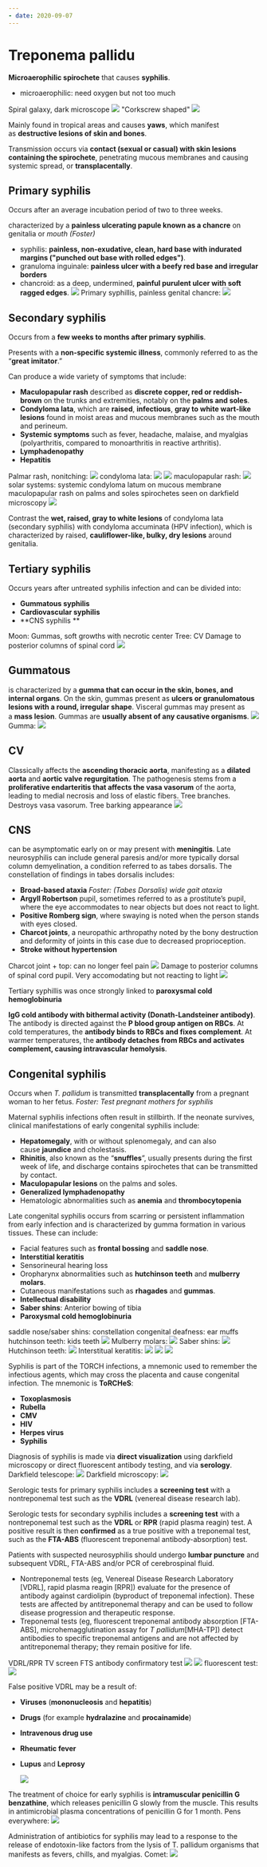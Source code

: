 ```yaml
---
- date: 2020-09-07
---
```


# Treponema pallidu

<!-- *Treponema pallidum* morphology and disease -->

**Microaerophilic spirochete** that causes **syphilis**.

- microaerophilic: need oxygen but not too much

Spiral galaxy, dark microscope
![](https://photos.thisispiggy.com/file/wikiFiles/8LLn2x6.jpg)
"Corkscrew shaped"
![](https://photos.thisispiggy.com/file/wikiFiles/zF4HIUj.jpg)

<!-- *Treponema pertenue* location and disease -->

Mainly found in tropical areas and causes **yaws**, which manifest as **destructive lesions of skin and bones**.

<!-- T. pallidum transmission -->

Transmission occurs via **contact (sexual or casual) with skin lesions containing the spirochete**, penetrating mucous membranes and causing systemic spread, or **transplacentally**.

## Primary syphilis

<!-- Primary syphilis incubation period -->

Occurs after an average incubation period of two to three weeks.

<!-- Primary syphilis symptoms -->

characterized by a **painless ulcerating papule known as a chancre** on genitalia or _mouth (Foster)_

<!-- Differentiate between primary syphilis, klebsiella granulomatis, and hemophilus ducreyi chancroid -->

- syphilis: **painless, non-exudative, clean, hard base with indurated margins ("punched out base with rolled edges")**.
- granuloma inguinale: **painless ulcer with a beefy red base and irregular borders**
- chancroid: as a deep, undermined, **painful purulent ulcer with soft ragged edges**.
  ![](https://photos.thisispiggy.com/file/wikiFiles/45u0z8W.jpg)
  Primary syphillis, painless genital chancre:
  ![](https://photos.thisispiggy.com/file/wikiFiles/8LLn2x6.jpg)

## Secondary syphilis

<!-- Secondary syphilis time -->

Occurs from a **few weeks to months after primary syphilis**.

<!-- Secondary syphilis symptoms -->

Presents with a **non-specific systemic illness**, commonly referred to as the “**great imitator**.”

Can produce a wide variety of symptoms that include:

- **Maculopapular rash** described as **discrete copper, red or reddish-brown** on the trunks and extremities, notably on the **palms and soles**.
- **Condyloma lata**, which are **raised**, **infectious**, **gray to white wart-like lesions** found in moist areas and mucous membranes such as the mouth and perineum.
- **Systemic symptoms** such as fever, headache, malaise, and myalgias (polyarthritis, compared to monoarthritis in reactive arthritis).
- **Lymphadenopathy**
- **Hepatitis**

Palmar rash, nonitching:
![](https://photos.thisispiggy.com/file/wikiFiles/wgjn8JF.jpg)
condyloma lata:
![](https://photos.thisispiggy.com/file/wikiFiles/ma0oN9f.jpg)
![](https://photos.thisispiggy.com/file/wikiFiles/zPI42uw.jpg)
maculopapular rash:
![](https://photos.thisispiggy.com/file/wikiFiles/I0nEiDI.jpg)
solar systems: systemic
condyloma latum on mucous membrane
maculopapular rash on palms and soles
spirochetes seen on darkfield microscopy
![](https://photos.thisispiggy.com/file/wikiFiles/8LLn2x6.jpg)

<!-- Condyloma accuminata vs latum appearance -->

Contrast the **wet, raised, gray to white lesions** of condyloma lata (secondary syphilis) with condyloma accuminata (HPV infection), which is characterized by raised, **cauliflower-like, bulky, dry lesions** around genitalia.

## Tertiary syphilis

<!-- Tertiary syphilis time and 3 main symptoms -->

Occurs years after untreated syphilis infection and can be divided into:

- **Gummatous syphilis**
- **Cardiovascular syphilis**
- \*\*CNS syphilis \*\*

Moon: Gummas, soft growths with necrotic center
Tree: CV
Damage to posterior columns of spinal cord
![](https://photos.thisispiggy.com/file/wikiFiles/8LLn2x6.jpg)

## Gummatous

<!-- Gummatous tertiary syphilis symptoms -->

is characterized by a **gumma that can occur in the skin, bones, and internal organs**. On the skin, gummas present as **ulcers or granulomatous lesions with a round, irregular shape**. Visceral gummas may present as a **mass lesion**. Gummas are **usually absent of any causative organisms**.
![](https://photos.thisispiggy.com/file/wikiFiles/PjPvpM9.jpg)
Gumma:
![](https://photos.thisispiggy.com/file/wikiFiles/1F0rDtN.jpg)

## CV

<!-- Cardiovascular tertiary syphilis symptoms -->

Classically affects the **ascending thoracic aorta**, manifesting as a **dilated aorta** and **aortic valve regurgitation**. The pathogenesis stems from a **proliferative endarteritis that affects the vasa vasorum** of the aorta, leading to medial necrosis and loss of elastic fibers.
Tree branches. Destroys vasa vasorum. Tree barking appearance
![](https://photos.thisispiggy.com/file/wikiFiles/8LLn2x6.jpg)

## CNS

<!-- CNS tertiary syphilis symptoms -->

can be asymptomatic early on or may present with **meningitis**. Late neurosyphilis can include general paresis and/or more typically dorsal column demyelination, a condition referred to as tabes dorsalis. The constellation of findings in tabes dorsalis includes:

- **Broad-based ataxia** _Foster: (Tabes Dorsalis) wide gait ataxia_
- **Argyll Robertson** pupil, sometimes referred to as a prostitute’s pupil, where the eye accommodates to near objects but does not react to light.
- **Positive Romberg sign**, where swaying is noted when the person stands with eyes closed.
- **Charcot joints**, a neuropathic arthropathy noted by the bony destruction and deformity of joints in this case due to decreased proprioception.
- **Stroke without hypertension**

Charcot joint +  top: can no longer feel pain
![](https://photos.thisispiggy.com/file/wikiFiles/XHopbdY.jpg)
Damage to posterior columns of spinal cord
pupil. Very accomodating but not reacting to light
![](https://photos.thisispiggy.com/file/wikiFiles/8LLn2x6.jpg)

<!-- Tertiary syphilis association -->

Tertiary syphillis was once strongly linked to **paroxysmal cold hemoglobinuria**

<!-- Paroxysmal cold hemoglobinuria pathogenesis -->

**IgG cold antibody with bithermal activity (Donath-Landsteiner antibody)**. The antibody is directed against the **P blood group antigen on RBCs**. At cold temperatures, the **antibody binds to RBCs and fixes complement**. At warmer temperatures, the **antibody detaches from RBCs and activates complement, causing intravascular hemolysis**.

## Congenital syphilis

<!-- Congenital syphilis transmission -->

Occurs when _T. pallidum_ is transmitted **transplacentally** from a pregnant woman to her fetus. _Foster: Test pregnant mothers for syphilis_

<!-- Early congenital syphilis result -->

Maternal syphilis infections often result in stillbirth. If the neonate survives, clinical manifestations of early congenital syphilis include:

- **Hepatomegaly**, with or without splenomegaly, and can also cause **jaundice** and cholestasis.
- **Rhinitis**, also known as the “**snuffles**”, usually presents during the first week of life, and discharge contains spirochetes that can be transmitted by contact.
- **Maculopapular lesions** on the palms and soles.
- **Generalized lymphadenopathy**
- Hematologic abnormalities such as **anemia** and **thrombocytopenia**

<!-- Late congenital syphilis result -->

Late congenital syphilis occurs from scarring or persistent inflammation from early infection and is characterized by gumma formation in various tissues. These can include:

- Facial features such as **frontal bossing** and **saddle nose**.
- **Interstitial keratitis**
- Sensorineural hearing loss
- Oropharynx abnormalities such as **hutchinson teeth** and **mulberry molars**.
- Cutaneous manifestations such as **rhagades** and **gummas**.
- **Intellectual disability**
- **Saber shins**: Anterior bowing of tibia
- **Paroxysmal cold hemoglobinuria**

saddle nose/saber shins: constellation
congenital deafness: ear muffs
hutchinson teeth: kids teeth
![](https://photos.thisispiggy.com/file/wikiFiles/8LLn2x6.jpg)
Mulberry molars:
![](https://photos.thisispiggy.com/file/wikiFiles/q9oIEsF.jpg)
Saber shins:
![](https://photos.thisispiggy.com/file/wikiFiles/eR0UeCs.jpg)
Hutchinson teeth:
![](https://photos.thisispiggy.com/file/wikiFiles/jYTUyAT.jpg)
Interstitual keratitis:
![](https://photos.thisispiggy.com/file/wikiFiles/EqK6Ub6.jpg)
![](https://photos.thisispiggy.com/file/wikiFiles/21VaASL.jpg)
![](https://photos.thisispiggy.com/file/wikiFiles/RX4gbRC.jpg)

<!-- Torch infections are -->

Syphilis is part of the TORCH infections, a mnemonic used to remember the infectious agents, which may cross the placenta and cause congenital infection. The mnemonic is **ToRCHeS**:

- **Toxoplasmosis**
- **Rubella**
- **CMV**
- **HIV**
- **Herpes virus**
- **Syphilis**

<!-- Syphilis 2 ways of diagnosis -->

Diagnosis of syphilis is made via **direct visualization** using darkfield microscopy or direct fluorescent antibody testing, and via **serology**.
Darkfield telescope:
![](https://photos.thisispiggy.com/file/wikiFiles/8LLn2x6.jpg)
Darkfield microscopy:
![](https://photos.thisispiggy.com/file/wikiFiles/qkq956o.jpg)

<!-- Syphilis serology -->

Serologic tests for primary syphilis includes a **screening test** with a nontreponemal test such as the **VDRL** (venereal disease research lab).

Serologic tests for secondary syphilis includes a **screening test** with a nontreponemal test such as the **VDRL** or **RPR** (rapid plasma reagin) test. A positive result is then **confirmed** as a true positive with a treponemal test, such as the **FTA-ABS** (fluorescent treponemal antibody-absorption) test.

Patients with suspected neurosyphilis should undergo **lumbar puncture** and subsequent VDRL, FTA-ABS and/or PCR of cerebrospinal fluid.

- Nontreponemal tests (eg, Venereal Disease Research Laboratory \[VDRL], rapid plasma reagin \[RPR]) evaluate for the presence of antibody against cardiolipin (byproduct of treponemal infection).  These tests are affected by antitreponemal therapy and can be used to follow disease progression and therapeutic response.
- Treponemal tests (eg, fluorescent treponemal antibody absorption \[FTA-ABS], microhemagglutination assay for _T pallidum_\[MHA-TP]) detect antibodies to specific treponemal antigens and are not affected by antitreponemal therapy; they remain positive for life.

VDRL/RPR TV screen
FTS antibody confirmatory test
![](https://photos.thisispiggy.com/file/wikiFiles/8LLn2x6.jpg)
![](https://photos.thisispiggy.com/file/wikiFiles/pTmOWph.jpg)
fluorescent test:
![](https://photos.thisispiggy.com/file/wikiFiles/tPCMHXF.jpg)

<!-- False positive syphilis test causes -->

False positive VDRL may be a result of:

- **Viruses** (**mononucleosis** and **hepatitis**)

- **Drugs** (for example **hydralazine** and **procainamide**)

- **Intravenous drug use**

- **Rheumatic fever**

- **Lupus** and **Leprosy**

  ![](https://photos.thisispiggy.com/file/wikiFiles/8LLn2x6.jpg)

<!-- Syphilis treatment -->

The treatment of choice for early syphilis is **intramuscular penicillin G benzathine**, which releases penicillin G slowly from the muscle. This results in antimicrobial plasma concentrations of penicillin G for 1 month.
Pens everywhere:
![](https://photos.thisispiggy.com/file/wikiFiles/8LLn2x6.jpg)

<!-- Jarisch-Herxheimer reaction -->

Administration of antibiotics for syphilis may lead to a response to the release of endotoxin-like factors from the lysis of T. pallidum organisms that manifests as fevers, chills, and myalgias.
Comet:
![](https://photos.thisispiggy.com/file/wikiFiles/8LLn2x6.jpg)
